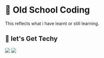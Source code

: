 # :school_satchel: Old School Coding
This reflects what i have learnt or still learning.
## :checkered_flag: let's Get Techy
<img src="https://img.shields.io/badge/Python-f4ff24?style=for-the-badge&logo=python&logoColor=black"/>  <img src="https://img.shields.io/badge/OpenCV-98ff33?style=for-the-badge&logo=opencv&logoColor=black"/>
